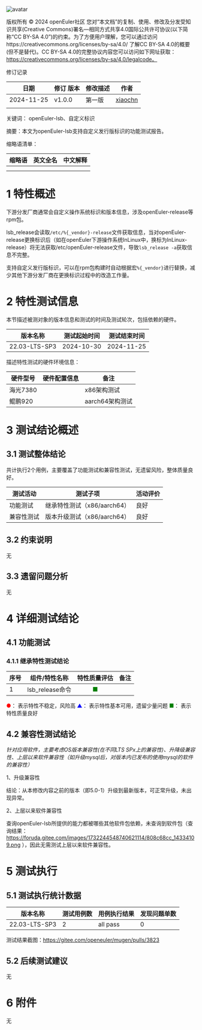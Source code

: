 ![avatar](../../images/openEuler.png)


版权所有 © 2024  openEuler社区
 您对“本文档”的复制、使用、修改及分发受知识共享(Creative Commons)署名—相同方式共享4.0国际公共许可协议(以下简称“CC BY-SA 4.0”)的约束。为了方便用户理解，您可以通过访问https://creativecommons.org/licenses/by-sa/4.0/ 了解CC BY-SA 4.0的概要 (但不是替代)。CC BY-SA 4.0的完整协议内容您可以访问如下网址获取：https://creativecommons.org/licenses/by-sa/4.0/legalcode。

修订记录

| 日期         | 修订   版本 | 修改描述 | 作者                                   |
| ---------- | ------- | ---- | ------------------------------------ |
| 2024-11-25 | v1.0.0  | 第一版  | [xiaochn](https://gitee.com/xiaochn) |
|            |         |      |                                      |

关键词： openEuler-lsb、自定义标识

摘要：本文为openEuler-lsb支持自定义发行版标识的功能测试报告。


缩略语清单：

| 缩略语 | 英文全名 | 中文解释 |
| ------ | -------- | -------- |
|        |          |          |
|        |          |          |

# 1     特性概述

下游分发厂商通常会自定义操作系统标识和版本信息，涉及openEuler-release等rpm包。

lsb_release会读取`/etc/%{_vendor}-release`文件获取信息，当对openEuler-release更换标识后（如在openEuler下游操作系统InLinux中，换标为InLinux-release）将无法获取/etc/openEuler-release文件，导致`lsb_release -a`获取信息不完整。

支持自定义发行版标识，可以在rpm包构建时自动根据宏`%{_vendor}`进行替换，减少其他下游分发厂商在更换标识过程中的改造工作量。
# 2     特性测试信息

本节描述被测对象的版本信息和测试的时间及测试轮次，包括依赖的硬件。

| 版本名称          | 测试起始时间     | 测试结束时间     |
| ------------- | ---------- | ---------- |
| 22.03-LTS-SP3 | 2024-10-30 | 2024-11-25 |


描述特性测试的硬件环境信息：

| 硬件型号    | 硬件配置信息 | 备注          |
| ------- | ------ | ----------- |
| 海光7380  |        | x86架构测试     |
| 鲲鹏920   |        | aarch64架构测试 |


# 3     测试结论概述

## 3.1   测试整体结论

共计执行2个用例，主要覆盖了功能测试和兼容性测试，无遗留风险，整体质量良好。

| 测试活动 | 测试子项 | 活动评价 |
| ------- | -------- | ------- |
| 功能测试 | 继承特性测试（x86/aarch64） |   良好   |
| 兼容性测试 | 版本升级测试（x86/aarch64） |   良好   |

## 3.2   约束说明
无

## 3.3   遗留问题分析

无

# 4 详细测试结论

## 4.1 功能测试

### 4.1.1 继承特性测试结论

| 序号 | 组件/特性名称 | 特性质量评估 | 备注 |
| --- | ----------- | :--------: | --- |
| 1 | lsb_release命令 | <font color=green>■</font> |   |

<font color=red>●</font>： 表示特性不稳定，风险高
<font color=blue>▲</font>： 表示特性基本可用，遗留少量问题
<font color=green>■</font>： 表示特性质量良好

## 4.2 兼容性测试结论

*针对应用软件，主要考虑OS版本兼容性(在不同LTS SPx上的兼容性)、升降级兼容性、上层以来软件兼容性（如升级mysql后，对版本内已发布的使用mysql的软件的兼容性）*

1、升级兼容性

结论：从本修改内容之前的版本（即5.0-1）升级到最新版本，可正常升级，未出现异常。

2、上层以来软件兼容性

查询openEuler-lsb所提供的能力都被哪些其他软件包依赖，未查询到软件包（查询结果：https://foruda.gitee.com/images/1732244548740621114/808c68cc_14334109.png ），因此无需测试上层以来软件兼容性。

# 5     测试执行

## 5.1   测试执行统计数据

| 版本名称          | 测试用例数 | 用例执行结果   | 发现问题单数 |
| ------------- | ----- | -------- | ------ |
| 22.03-LTS-SP3 | 2     | all pass | 0      |

测试结果截图：https://gitee.com/openeuler/mugen/pulls/3823

## 5.2   后续测试建议

无

# 6     附件

无
